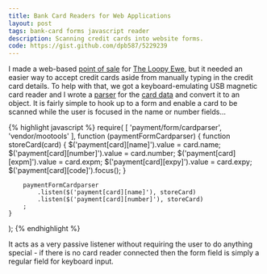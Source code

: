 ```yaml
---
title: Bank Card Readers for Web Applications
layout: post
tags: bank-card forms javascript reader
description: Scanning credit cards into website forms.
code: https://gist.github.com/dpb587/5229239
---
```


I made a web-based [point of sale][1] for [The Loopy Ewe][2], but it needed an easier way to accept credit cards aside
from manually typing in the credit card details. To help with that, we got a keyboard-emulating USB magnetic card reader
and I wrote a [parser][3] for the [card data][4] and convert it to an object. It is fairly simple to hook up to a form
and enable a card to be scanned while the user is focused in the name or number fields...

{% highlight javascript %}
require(
    [ 'payment/form/cardparser', 'vendor/mootools' ],
    function (paymentFormCardparser) {
        function storeCard(card) {
            $('payment[card][name]').value = card.name;
            $('payment[card][number]').value = card.number;
            $('payment[card][expm]').value = card.expm;
            $('payment[card][expy]').value = card.expy;
            $('payment[card][code]').focus();
        }

        paymentFormCardparser
            .listen($('payment[card][name]'), storeCard)
            .listen($('payment[card][number]'), storeCard)
        ;
    }
);
{% endhighlight %}

It acts as a very passive listener without requiring the user to do anything special - if there is no card reader
connected then the form field is simply a regular field for keyboard input.


 [1]: http://en.wikipedia.org/wiki/Point_of_sale
 [2]: http://www.theloopyewe.com/
 [3]: https://gist.github.com/dpb587/5229239#file-cardparser-js
 [4]: http://en.wikipedia.org/wiki/Magnetic_stripe_card
